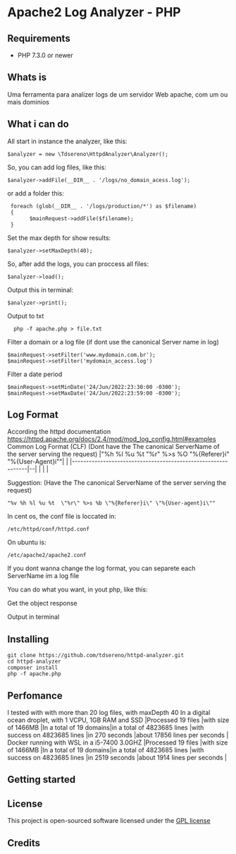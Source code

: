 Apache2 Log Analyzer - PHP
=

## Requirements

+ PHP 7.3.0 or newer
## Whats is
Uma ferramenta para analizer logs de um servidor Web apache, com um ou mais dominios

## What i can do
All start in instance the analyzer, like this:

    $analyzer = new \Tdsereno\HttpdAnalyzer\Analyzer();
So, you can add log files, like this:

    $analyzer->addFile(__DIR__ . '/logs/no_domain_acess.log');
or add a folder this:

     foreach (glob(__DIR__ . '/logs/production/*') as $filename)
     {
	       $mainRequest->addFile($filename);
     }
Set the max depth for show results:     

    $analyzer->setMaxDepth(40);

     
So, after add the logs, you can proccess all files:

    $analyzer->load();

Output this in terminal:


    $analyzer->print();

Output to txt

      php -f apache.php > file.txt



Filter a domain or a log file (if dont use the canonical Server name in log)

    $mainRequest->setFilter('www.mydomain.com.br');
    $mainRequest->setFilter('mydomain_access.log')

Filter a date period

    $mainRequest->setMinDate('24/Jun/2022:23:30:00 -0300');
    $mainRequest->setMaxDate('24/Jun/2022:23:59:00 -0300');

## Log Format
According the httpd documentation
https://httpd.apache.org/docs/2.4/mod/mod_log_config.html#examples
Common Log Format (CLF) (Dont have the 	The canonical ServerName of the server serving the request)
|"%h %l %u %t \"%r\" %>s %O \"%{Referer}i\" \"%{User-Agent}i\""|  |
|--------------------------------------------------------------|--|
|                                                              |  |

Suggestion: (Have the The canonical ServerName of the server serving the request)

    "%v %h %l %u %t  \"%r\" %>s %b \"%{Referer}i\" \"%{User-agent}i\""

In cent os, the conf file is loccated in:

    /etc/httpd/conf/httpd.conf

On ubuntu is:

    /etc/apache2/apache2.conf

If you dont wanna change the log format, you can separete each ServerName im a log file

You can do what you want, in yout php, like this:

Get the object response

Output in terminal


## Installing

    git clone https://github.com/tdsereno/httpd-analyzer.git
    cd httpd-analyzer
    composer install
    php -f apache.php 

## Perfomance
I tested with with more than 20 log files, with maxDepth 40
In a digital ocean droplet, with 1 VCPU, 1GB RAM and SSD
|Processed 19 files |with size of 1466MB |In a total of 19 domains|in a total of 4823685 lines |with success on 4823685 lines |in 270 seconds |about 17856 lines per seconds |
Docker running with WSL in a i5-7400 3.0GHZ
|Processed 19 files |with size of 1466MB |In a total of 19 domains|in a total of 4823685 lines |with success on 4823685 lines |in 2519 seconds |about 1914 lines per seconds |

## Getting started

## License

This project is open-sourced software licensed under the [GPL license](https://www.gnu.org/copyleft/gpl.html)

## Credits


